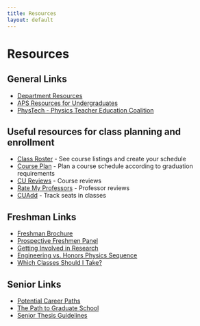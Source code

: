 ```yaml
---
title: Resources
layout: default
---
```

<link rel="stylesheet" href="/main.css">

# Resources

## General Links

- [Department Resources](https://physics.cornell.edu/general-resources)
- [APS Resources for Undergraduates](https://www.aps.org/programs/education/undergrad/students/)
- [PhysTech - Physics Teacher Education Coalition](http://phystec.physics.cornell.edu)

## Useful resources for class planning and enrollment

- [Class Roster](https://classes.cornell.edu/browse/) - See course listings and create your schedule
- [Course Plan](https://courseplan.io/login) - Plan a course schedule according to graduation requirements
- [CU Reviews](https://www.cureviews.org/) - Course reviews
- [Rate My Professors](https://www.ratemyprofessors.com/) - Professor reviews
- [CUAdd](https://cuadd.org/) - Track seats in classes

## Freshman Links

- [Freshman Brochure](https://cornell.app.box.com/s/aylnzufiev2x9vn2g22vs276lokm9sqi)
- [Prospective Freshmen Panel](https://drive.google.com/file/d/1H8pdaKa5sEt5G8hvo-V2zcQc2HdVRFnf/view?usp=sharing)
- [Getting Involved in Research](https://docs.google.com/presentation/d/1T_JWGTbslsuo953fDwLijQ_krZxoutNPhexjozLt3G8/edit?usp=sharing)
- [Engineering vs. Honors Physics Sequence](/questions/FAQ/engineering_vs_honors.html)
- [Which Classes Should I Take?](/questions/FAQ/which_class.html)

## Senior Links

- [Potential Career Paths](/grad_career/career_paths.html)
- [The Path to Graduate School](/grad_career/path_to_grad_school.html)
- [Senior Thesis Guidelines](/resources/Senior_Thesis.pdf)
